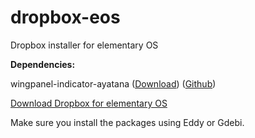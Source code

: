 # dropbox-eos
Dropbox installer for elementary OS


<b>Dependencies:</b>

wingpanel-indicator-ayatana (<a href="https://github.com/giovannicaligaris/dropbox-eos/releases/download/0.1/wingpanel-indicator-ayatana_0.2.1-2_amd64.deb">Download</a>) (<a href="https://github.com/eth-p/wingpanel-indicator-ayatana">Github</a>)

<a href="https://github.com/giovannicaligaris/dropbox-eos/releases/download/0.1/dropbox-eos_0.1_amd64.deb">Download Dropbox for elementary OS</a>

Make sure you install the packages using Eddy or Gdebi.

